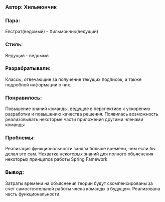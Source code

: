 ### Автор: Хильмончик
### Пара:
Евстрат(ведомый) - Хильмончик(ведущий)

### Стиль:
Ведущий - ведомый

### Разрабратывали:
Классы, отвечающие за получение текущих подписок, а также подробной информации о них.

### Понравилось:
Повышение знаний команды, ведущее в перспективе к ускорению разработки и повышению качества решения. Появилась возможность реализовывать некоторые части приложения другими членами команды

### Проблемы:
Реализация функциональности заняла больше времени, чем если бы делал это сам. Нехватка некоторых знаний для полного объяснения некоторых принципов работы Spring Famework

### Вывод:
Затраты времени на объяснения теории будут скомпенсированы за счет самостоятельной работы члена команды в будущем. Реализована часть функциональности.
